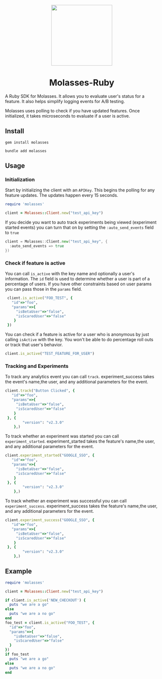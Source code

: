 <p align="center">
<img src="https://raw.githubusercontent.com/molassesapp/molasses-go/main/logo.png" style="margin: 0px auto;" width="200"/></p>

<h1 align="center">Molasses-Ruby</h1>

A Ruby SDK for Molasses. It allows you to evaluate user's status for a feature. It also helps simplify logging events for A/B testing.

Molasses uses polling to check if you have updated features. Once initialized, it takes microseconds to evaluate if a user is active.

## Install

```
gem install molasses

bundle add molasses
```

## Usage

### Initialization

Start by initializing the client with an `APIKey`. This begins the polling for any feature updates. The updates happen every 15 seconds.

```ruby
require 'molasses'

client = Molasses::Client.new("test_api_key")

```

If you decide you want to auto track experiments being viewed (experiment started events) you can turn that on by setting the `:auto_send_events` field to `true`

```go
client = Molasses::Client.new("test_api_key", {
  :auto_send_events => true
})

```

### Check if feature is active

You can call `is_active` with the key name and optionally a user's information. The `id` field is used to determine whether a user is part of a percentage of users. If you have other constraints based on user params you can pass those in the `params` field.

```ruby
 client.is_active("FOO_TEST", {
   "id"=>"foo",
   "params"=>{
     "isBetaUser"=>"false",
     "isScaredUser"=>"false"
    }
 })

```

You can check if a feature is active for a user who is anonymous by just calling `isActive` with the key. You won't be able to do percentage roll outs or track that user's behavior.

```ruby
client.is_active("TEST_FEATURE_FOR_USER")
```

### Tracking and Experiments

To track any analytics event you can call `track`. experiment_success takes the event's name,the user, and any additional parameters for the event.

```ruby
client.track("Button Clicked", {
   "id"=>"foo",
   "params"=>{
     "isBetaUser"=>"false",
     "isScaredUser"=>"false"
    }
 }, {
		"version": "v2.3.0"
	},)
```

To track whether an experiment was started you can call `experiment_started`. experiment_started takes the feature's name,the user, and any additional parameters for the event.

```ruby
client.experiment_started("GOOGLE_SSO", {
   "id"=>"foo",
   "params"=>{
     "isBetaUser"=>"false",
     "isScaredUser"=>"false"
    }
 }, {
		"version": "v2.3.0"
	},)
```

To track whether an experiment was successful you can call `experiment_success`. experiment_success takes the feature's name,the user, and any additional parameters for the event.

```ruby
client.experiment_success("GOOGLE_SSO", {
   "id"=>"foo",
   "params"=>{
     "isBetaUser"=>"false",
     "isScaredUser"=>"false"
    }
 }, {
		"version": "v2.3.0"
	},)
```

## Example

```ruby
require 'molasses'

client = Molasses::Client.new("test_api_key")

if client.is_active('NEW_CHECKOUT') {
  puts "we are a go"
else
  puts "we are a no go"
end
foo_test = client.is_active("FOO_TEST", {
  "id"=>"foo",
  "params"=>{
    "isBetaUser"=>"false",
    "isScaredUser"=>"false"
  }
})
if foo_test
  puts "we are a go"
else
  puts "we are a no go"
end
```
